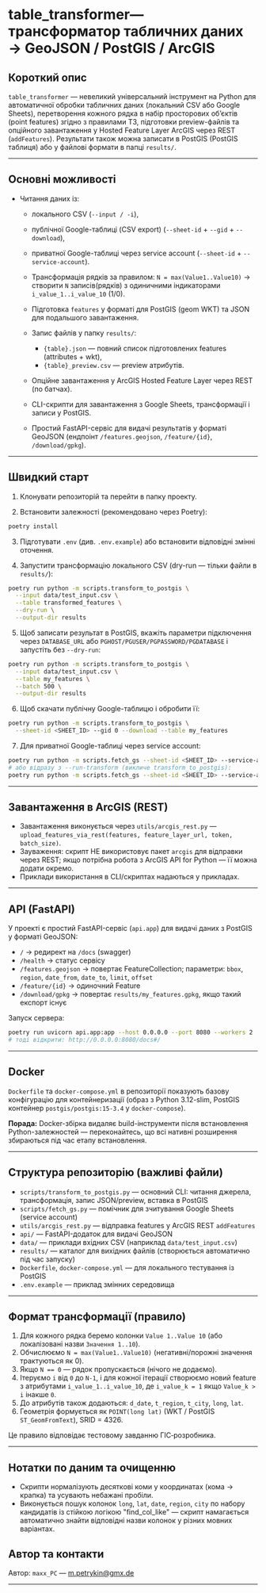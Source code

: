 # table_transformer— трансформатор табличних даних → GeoJSON / PostGIS / ArcGIS

## Короткий опис

`table_transformer` — невеликий універсальний інструмент на Python для автоматичної обробки табличних даних (локальний CSV або Google Sheets), перетворення кожного рядка в набір просторових об’єктів (point features) згідно з правилами ТЗ, підготовки preview-файлів та опційного завантаження у Hosted Feature Layer ArcGIS через REST (`addFeatures`). Результати також можна записати в PostGIS (PostGIS таблиця) або у файлові формати в папці `results/`.

---

## Основні можливості

* Читання даних із:

  * локального CSV (`--input / -i`),
  * публічної Google-таблиці (CSV export) (`--sheet-id` + `--gid` + `--download`),
  * приватної Google-таблиці через service account (`--sheet-id` + `--service-account`).
  * Трансформація рядків за правилом: `N = max(Value1..Value10)` → створити `N` записів(рядків) з одиничними індикаторами `i_value_1..i_value_10` (1/0).
  * Підготовка `features` у форматі для PostGIS (geom WKT) та JSON для подальшого завантаження.
  * Запис файлів у папку `results/`:

    * `{table}.json` — повний список підготовлених features (attributes + wkt),
    * `{table}_preview.csv` — preview атрибутів.
  * Опційне завантаження у ArcGIS Hosted Feature Layer через REST (по батчах).
  * CLI-скрипти для завантаження з Google Sheets, трансформації і записи у PostGIS.
  * Простий FastAPI-сервіс для видачі результатів у форматі GeoJSON (ендпоінт `/features.geojson`, `/feature/{id}`, `/download/gpkg`).

---

## Швидкий старт

1. Клонувати репозиторій та перейти в папку проекту.

2. Встановити залежності (рекомендовано через Poetry):

```bash
poetry install
```

3. Підготувати `.env` (див. `.env.example`) або встановити відповідні змінні оточення.

4. Запустити трансформацію локального CSV (dry-run — тільки файли в `results/`):

```bash
poetry run python -m scripts.transform_to_postgis \
  --input data/test_input.csv \
  --table transformed_features \
  --dry-run \
  --output-dir results
```

5. Щоб записати результат в PostGIS, вкажіть параметри підключення через `DATABASE_URL` або `PGHOST/PGUSER/PGPASSWORD/PGDATABASE` і запустіть без `--dry-run`:

```bash
poetry run python -m scripts.transform_to_postgis \
  --input data/test_input.csv \
  --table my_features \
  --batch 500 \
  --output-dir results
```

6. Щоб скачати публічну Google-таблицю і обробити її:

```bash
poetry run python -m scripts.transform_to_postgis \
  --sheet-id <SHEET_ID> --gid 0 --download --table my_features
```

7. Для приватної Google-таблиці через service account:

```bash
poetry run python -m scripts.fetch_gs --sheet-id <SHEET_ID> --service-account ./service_account.json --out results/from_gsheet.csv
# або відразу з --run-transform (викличе transform_to_postgis):
poetry run python -m scripts.fetch_gs --sheet-id <SHEET_ID> --service-account ./service_account.json --run-transform --table my_features --batch 500
```

---

## Завантаження в ArcGIS (REST)

* Завантаження виконується через `utils/arcgis_rest.py` — `upload_features_via_rest(features, feature_layer_url, token, batch_size)`.
* Зауваження: скрипт НЕ використовує пакет `arcgis` для відправки через REST; якщо потрібна робота з ArcGIS API for Python — її можна додати окремо.
* Приклади використання в CLI/скриптах надаються у прикладах.

---

## API (FastAPI)

У проекті є простий FastAPI-сервіс (`api.app`) для видачі даних з PostGIS у форматі GeoJSON:

* `/` → редирект на `/docs` (swagger)
* `/health` → статус сервісу
* `/features.geojson` → повертає FeatureCollection; параметри: `bbox`, `region`, `date_from`, `date_to`, `limit`, `offset`
* `/feature/{id}` → одиночний Feature
* `/download/gpkg` → повертає `results/my_features.gpkg`, якщо такий експорт існує

Запуск сервера:

```bash
poetry run uvicorn api.app:app --host 0.0.0.0 --port 8080 --workers 2
# тоді відкрити: http://0.0.0.0:8080/docs#/
```

---

## Docker

`Dockerfile` та `docker-compose.yml` в репозиторії показують базову конфігурацію для контейнеризації (образ з Python 3.12-slim, PostGIS контейнер `postgis/postgis:15-3.4` у `docker-compose`).

**Порада:** Docker-збірка видаляє build-інструменти після встановлення Python-залежностей — переконайтесь, що всі нативні розширення збираються під час етапу встановлення.

---

## Структура репозиторію (важливі файли)

* `scripts/transform_to_postgis.py` — основний CLI: читання джерела, трансформація, запис JSON/preview, вставка в PostGIS
* `scripts/fetch_gs.py` — помічник для зчитування Google Sheets (service account)
* `utils/arcgis_rest.py` — відправка features у ArcGIS REST `addFeatures`
* `api/` — FastAPI-додаток для видачі GeoJSON
* `data/` — приклади вхідних CSV (наприклад `data/test_input.csv`)
* `results/` — каталог для вихідних файлів (створюється автоматично під час запуску)
* `Dockerfile`, `docker-compose.yml` — для локального тестування із PostGIS
* `.env.example` — приклад змінних середовища

---

## Формат трансформації (правило)

1. Для кожного рядка беремо колонки `Value 1..Value 10` (або локалізовані назви `Значення 1..10`).
2. Обчислюємо `N = max(Value1..Value10)` (негативні/порожні значення трактуються як 0).
3. Якщо `N == 0` — рядок пропускається (нічого не додаємо).
4. Ітеруємо `i` від `0` до `N-1`, і для кожної ітерації створюємо новий feature з атрибутами `i_value_1..i_value_10`, де `i_value_k = 1` якщо `Value_k > i` інакше `0`.
5. До атрибутів також додаються: `d_date`, `t_region`, `t_city`, `long`, `lat`.
6. Геометрія формується як `POINT(long lat)` (WKT / PostGIS `ST_GeomFromText`), SRID = 4326.

Це правило відповідає тестовому завданню ГІС‑розробника.

---

## Нотатки по даним та очищенню

* Скрипти нормалізують десяткові коми у координатах (кома → крапка) та усувають небажані пробіли.
* Виконується пошук колонок `long`, `lat`, `date`, `region`, `city` по набору кандидатів із стійкою логікою "find_col_like" — скрипт намагається автоматично знайти відповідні назви колонок у різних мовних варіантах.


## Автор та контакти

Автор: `maxx_PC` — [m.petrykin@gmx.de](mailto:m.petrykin@gmx.de)

---

